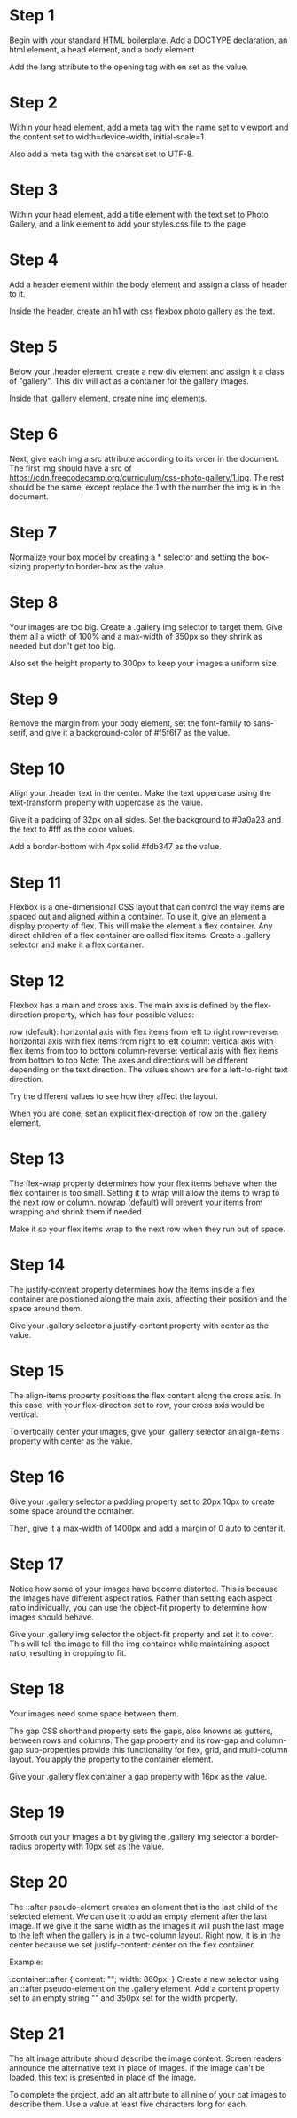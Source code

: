 # Step 1
Begin with your standard HTML boilerplate. Add a DOCTYPE declaration, an html element, a head element, and a body element.

Add the lang attribute to the opening <html> tag with en set as the value.
# Step 2
Within your head element, add a meta tag with the name set to viewport and the content set to width=device-width, initial-scale=1.

Also add a meta tag with the charset set to UTF-8.
# Step 3
Within your head element, add a title element with the text set to Photo Gallery, and a link element to add your styles.css file to the page
# Step 4
Add a header element within the body element and assign a class of header to it.

Inside the header, create an h1 with css flexbox photo gallery as the text.
# Step 5
Below your .header element, create a new div element and assign it a class of "gallery". This div will act as a container for the gallery images.

Inside that .gallery element, create nine img elements.
# Step 6
Next, give each img a src attribute according to its order in the document. The first img should have a src of https://cdn.freecodecamp.org/curriculum/css-photo-gallery/1.jpg. The rest should be the same, except replace the 1 with the number the img is in the document.
# Step 7
Normalize your box model by creating a * selector and setting the box-sizing property to border-box as the value.
# Step 8
Your images are too big. Create a .gallery img selector to target them. Give them all a width of 100% and a max-width of 350px so they shrink as needed but don't get too big.

Also set the height property to 300px to keep your images a uniform size.
# Step 9
Remove the margin from your body element, set the font-family to sans-serif, and give it a background-color of #f5f6f7 as the value.
# Step 10
Align your .header text in the center. Make the text uppercase using the text-transform property with uppercase as the value.

Give it a padding of 32px on all sides. Set the background to #0a0a23 and the text to #fff as the color values.

Add a border-bottom with 4px solid #fdb347 as the value.
# Step 11
Flexbox is a one-dimensional CSS layout that can control the way items are spaced out and aligned within a container.
To use it, give an element a display property of flex.
This will make the element a flex container.
Any direct children of a flex container are called flex items.
Create a .gallery selector and make it a flex container.
# Step 12
Flexbox has a main and cross axis.
The main axis is defined by the flex-direction property,
which has four possible values:

row (default): horizontal axis with flex items from left to right
row-reverse: horizontal axis with flex items from right to left
column: vertical axis with flex items from top to bottom
column-reverse: vertical axis with flex items from bottom to top
Note: The axes and directions will be different depending on the text direction. The values shown are for a left-to-right text direction.

Try the different values to see how they affect the layout.

When you are done, set an explicit flex-direction of row on the .gallery element.
# Step 13
The flex-wrap property determines how your flex items behave when the flex container is too small.
Setting it to wrap will allow the items to wrap to the next row or column.
nowrap (default) will prevent your items from wrapping and shrink them if needed.

Make it so your flex items wrap to the next row when they run out of space.
# Step 14
The justify-content property determines how the items inside a flex container are positioned along the main axis,
affecting their position and the space around them.

Give your .gallery selector a justify-content property with center as the value.
# Step 15
The align-items property positions the flex content along the cross axis. In this case, with your flex-direction set to row, your cross axis would be vertical.

To vertically center your images, give your .gallery selector an align-items property with center as the value.
# Step 16
Give your .gallery selector a padding property set to 20px 10px to create some space around the container.

Then, give it a max-width of 1400px and add a margin of 0 auto to center it.
# Step 17
Notice how some of your images have become distorted. This is because the images have different aspect ratios. Rather than setting each aspect ratio individually, you can use the object-fit property to determine how images should behave.

Give your .gallery img selector the object-fit property and set it to cover. This will tell the image to fill the img container while maintaining aspect ratio, resulting in cropping to fit.
# Step 18
Your images need some space between them.

The gap CSS shorthand property sets the gaps, also knowns as gutters, between rows and columns. The gap property and its row-gap and column-gap sub-properties provide this functionality for flex, grid, and multi-column layout. You apply the property to the container element.

Give your .gallery flex container a gap property with 16px as the value.
# Step 19
Smooth out your images a bit by giving the .gallery img selector a border-radius property with 10px set as the value.
# Step 20
The ::after pseudo-element creates an element that is the last child of the selected element. We can use it to add an empty element after the last image. If we give it the same width as the images it will push the last image to the left when the gallery is in a two-column layout. Right now, it is in the center because we set justify-content: center on the flex container.

Example:

.container::after {
  content: "";
  width: 860px;
}
Create a new selector using an ::after pseudo-element on the .gallery element. Add a content property set to an empty string "" and 350px set for the width property.
# Step 21
The alt image attribute should describe the image content. Screen readers announce the alternative text in place of images. If the image can't be loaded, this text is presented in place of the image.

To complete the project, add an alt attribute to all nine of your cat images to describe them. Use a value at least five characters long for each.
